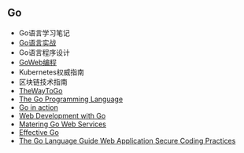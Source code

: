 ##  Go

- Go语言学习笔记
- [Go语言实战](Go语言实战/README.md) 
- Go语言程序设计
- [GoWeb编程](GoWeb编程/README.md)
- Kubernetes权威指南
- 区块链技术指南
- [TheWayToGo](TheWayToGo/README.md)
- [The Go Programming Language](TheGoProgrammingLanguage/README.md)
- [Go in action](GoInAction/README.md)
- [Web Development with Go](WebDevelopmentWithGo/README.md)
- [Matering Go Web Services](MateringGoWebServices/README.md)
- [Effective Go](EffectiveGo/README.md)
- [The Go Language Guide Web Application Secure Coding Practices](Go/TheGoLanguageGuideWebApplicationSecureCodingPractices/README.md)